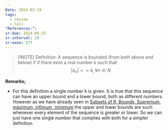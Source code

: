 ```yaml
---
Date: 2024-03-19
tags:
  - review
  - Calc
"References:":
sr-due: 2024-06-25
sr-interval: 29
sr-ease: 277
---
```


> [!NOTE] Definition: 
> A sequence is bounded (from both above and below) if if there exist a real number k such that: 
> $$
> |a_n| <= k ,\forall n\in N
> $$
> 

**Remarks;**
+ For this definition a single number k is given. It is true that this sequence can have an upper bound and a lower bound, both as different numbers. However as we have already seen in [Subsets of  R, Bounds, Supremum, máximum, infimum, minimum](Subsets%20of%20%20R,%20Bounds,%20Supremum,%20máximum,%20infimum,%20minimum.md) the upper and lower bounds are such whenever every element of the sequence is greater or lower. So we can just have one single number that complies with both for a simpler definition. 

